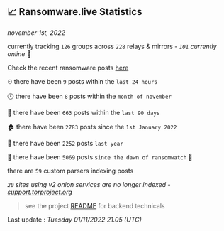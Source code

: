 
## 📈 Ransomware.live Statistics
_november 1st, 2022_

currently tracking `126` groups across `228` relays & mirrors - _`101` currently online_ 📡

Check the recent ransomware posts [here](https://www.ransomware.live/#/recentposts)


⏲ there have been `9` posts within the `last 24 hours`

🕓 there have been `8` posts within the `month of november`

📅 there have been `663` posts within the `last 90 days`

🏚 there have been `2783` posts since the `1st January 2022`

🚀 there have been `2252` posts `last year`

🦕 there have been `5069` posts `since the dawn of ransomwatch` 🐣

there are `59` custom parsers indexing posts

_`20` sites using v2 onion services are no longer indexed - [support.torproject.org](https://support.torproject.org/onionservices/v2-deprecation/)_

> see the project [README](https://github.com/jmousqueton/ransomwatch#readme) for backend technicals



Last update : _Tuesday 01/11/2022 21.05 (UTC)_

